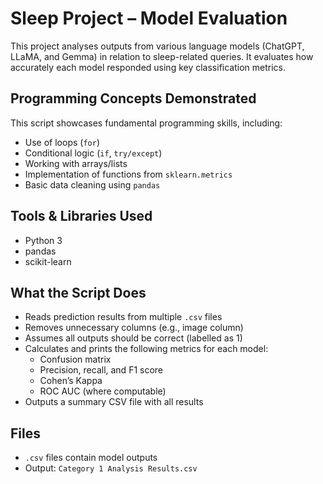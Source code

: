# Sleep Project – Model Evaluation
This project analyses outputs from various language models (ChatGPT, LLaMA, and Gemma) in relation to sleep-related queries. It evaluates how accurately each model responded using key classification metrics.

## Programming Concepts Demonstrated
This script showcases fundamental programming skills, including:

- Use of loops (`for`)
- Conditional logic (`if`, `try/except`)
- Working with arrays/lists
- Implementation of functions from `sklearn.metrics`
- Basic data cleaning using `pandas`

## Tools & Libraries Used
- Python 3
- pandas
- scikit-learn

## What the Script Does
- Reads prediction results from multiple `.csv` files
- Removes unnecessary columns (e.g., image column)
- Assumes all outputs should be correct (labelled as 1)
- Calculates and prints the following metrics for each model:
  - Confusion matrix
  - Precision, recall, and F1 score
  - Cohen’s Kappa
  - ROC AUC (where computable)
- Outputs a summary CSV file with all results

## Files
- `.csv` files contain model outputs
- Output: `Category 1 Analysis Results.csv`
